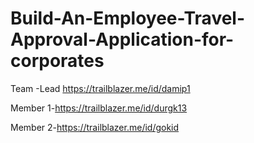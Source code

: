 # Build-An-Employee-Travel-Approval-Application-for-corporates
Team -Lead https://trailblazer.me/id/damip1

Member 1-https://trailblazer.me/id/durgk13

Member 2-https://trailblazer.me/id/gokid
